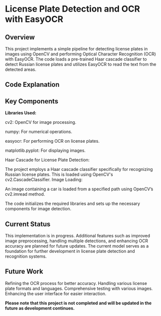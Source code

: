 # License Plate Detection and OCR with EasyOCR

## Overview

This project implements a simple pipeline for detecting license plates in images using OpenCV and performing Optical Character Recognition (OCR) with EasyOCR. The code loads a pre-trained Haar cascade classifier to detect Russian license plates and utilizes EasyOCR to read the text from the detected areas.

## Code Explanation

## Key Components

**Libraries Used:**

cv2: OpenCV for image processing.

numpy: For numerical operations.

easyocr: For performing OCR on license plates.

matplotlib.pyplot: For displaying images.

Haar Cascade for License Plate Detection:


The project employs a Haar cascade classifier specifically for recognizing Russian license plates. This is loaded using OpenCV's cv2.CascadeClassifier.
Image Loading:

An image containing a car is loaded from a specified path using OpenCV’s cv2.imread method.

The code initializes the required libraries and sets up the necessary components for image detection.

## Current Status

This implementation is in progress. Additional features such as improved image preprocessing, handling multiple detections, and enhancing OCR accuracy are planned for future updates. The current model serves as a foundation for further development in license plate detection and recognition systems.

## Future Work

Refining the OCR process for better accuracy.
Handling various license plate formats and languages.
Comprehensive testing with various images.
Enhancing the user interface for easier interaction.


**Please note that this project is not completed and will be updated in the future as development continues.**
